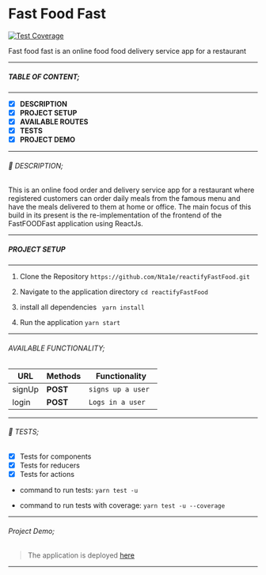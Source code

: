 # Fast Food Fast
[![Test Coverage](https://api.codeclimate.com/v1/badges/ace0247261561e62e5fa/test_coverage)](https://codeclimate.com/github/Nta1e/reactifyFastFood/test_coverage)

Fast food fast is an online food food delivery service app for a restaurant

------------

##### TABLE OF CONTENT;

------------

- [x] **DESCRIPTION**
- [x] **PROJECT SETUP**
- [x] **AVAILABLE ROUTES**
- [x] **TESTS**
- [x] **PROJECT DEMO**

------------

###### :page_facing_up: DESCRIPTION;

This is an online food order and delivery service app for a restaurant where registered customers can order daily meals from the famous menu and have the meals delivered to them at home or office. The main focus of this build in its present is the re-implementation of the frontend of the FastFOODFast application using ReactJs.

------------

##### PROJECT SETUP

------------

1. Clone the Repository
` https://github.com/Nta1e/reactifyFastFood.git `

2. Navigate to the application directory
` cd reactifyFastFood `

3. install all dependencies
` yarn install`

4. Run the application
` yarn start `

------------

###### AVAILABLE FUNCTIONALITY;

| URL     | Methods | Functionality       |
| ------- | ------- | ------------------- |
| signUp | __POST__    | `signs up a user `  |
| login   | __POST__    | `Logs in a user`    |

------------

###### :microscope: TESTS;

- [x] Tests for components
- [x] Tests for reducers
- [x] Tests for actions 

- command to run tests:
    ` yarn test -u `

- command to run tests with coverage:
    ` yarn test -u --coverage ` 
      
------------

###### Project Demo;

>The application is deployed [here](https://ntale-react-fff.herokuapp.com/)


------------
